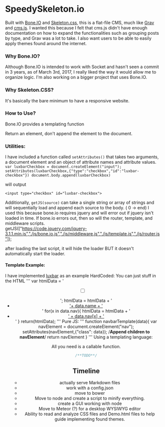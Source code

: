 # SpeedySkeleton.io

Built with [Bone.IO](http://bone.io/) and [Skeleton.css](http://getskeleton.com/), this is a flat-file CMS, much like [Grav](https://getgrav.org/) and [cms.js](https://cdmedia.github.io/cms.js/). I wanted this because I felt that cms.js didn't have enough documentation on how to expand the functionalities such as grouping posts by type, and Grav was a lot to take. I also want users to be able to easily apply themes found around the internet.

### Why Bone.IO?

Although Bone.IO is intended to work with Socket and hasn't seen a commit in 3 years, as of March 3rd, 2017, I really liked the way it would allow me to organize logic. I'm also working on a bigger project that uses Bone.IO.

### Why Skeleton.CSS?

It's basically the bare minimum to have a responsive website.

### How to Use?


Bone.IO provides a templating function

Return an element, don't append the element to the document.

### Utilities:

I have included a function called `setAttributes()` that takes two arguments, a document element and an object of attribute names and attribute values. `var luxbarCheckbox = document.createElement("input");
    setAttributes(luxbarCheckbox,{"type":"checkbox","id":"luxbar-checkbox"})
    document.body.append(luxbarCheckbox)`

will output  

    <input type="checkbox" id="luxbar-checkbox">

Additionally, `getJS(source)` can take a single string or array of strings and will sequentially load and append each source to the body. ( 0 -> end) I used this because bone.io requires jquery and will error out if jquery isn't loaded in time. If bone.io errors out, then so will the router,  template, and middleware scripts.  
    getJS(["https://code.jquery.com/jquery-3.1.1.min.js","./js/bone.io.js","./js/middleware.js","./js/template.js","./js/router.js"]);

after loading the last script, it will hide the loader BUT it doesn't automatically start the loader.
#### Template Example:

I have implemented [luxbar](https://github.com/balzss/luxbar) as an example
HardCoded: You can just stuff in the HTML
    '''
    var htmlData = '<header id="luxbar" class="luxbar-fixed"><input type="checkbox" id="luxbar-checkbox"/><div class="luxbar-menu luxbar-menu-right luxbar-menu-material-bluegrey"><ul class="luxbar-navigation">';
    htmlData = htmlData + '<li class="luxbar-header"><a href="#" class="luxbar-brand">'+ data.name + '</a><label class="luxbar-hamburger luxbar-hamburger-doublespin" id="luxbar-hamburger" for="luxbar-checkbox"> <span></span> </label></li>' 
    for(x in data.nav){
        htmlData = htmlData + '<li class="luxbar-item"><a href="\#' + data.nav[x] + '">' + data.nav[x] +  '</a></li>'
    }
    return(htmlData);
    '''
Pure JS:
    '''
    function navbarTemplate(data){
        var navElement = document.createElement("nav");
        setAttributes(navElement,{"class": data});
        /**Append children to navElement**/
        return navElement
    }
    '''
Using a templating language:

All you need is a callable function.


```c#
/**TODO**/
```

## Timeline

- actually serve Markdown files
- work with a config.json
- move to bower
- Move to node and create a script to minify everything. 
- create a GUI working with node
- Move to Meteor (?) for a desktop WYSIWYG editor
- Ability to read and analyze CSS files and Demo.html files to help guide implementing found themes.

